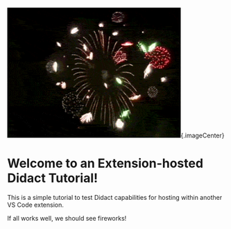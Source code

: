 ![Welcome to Didact](images/fireworks.gif){.imageCenter}

# Welcome to an Extension-hosted Didact Tutorial!

This is a simple tutorial to test Didact capabilities for hosting within another VS Code extension.

If all works well, we should see fireworks!
